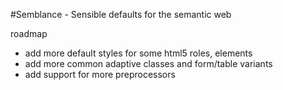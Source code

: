

#Semblance - Sensible defaults for the semantic web



roadmap
  - add more default styles for some html5 roles, elements
  - add more common adaptive classes and form/table variants
  - add support for more preprocessors
